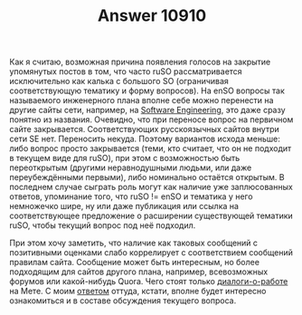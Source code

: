 ﻿---
title: "Answer 10910"
se.owner.user_id: 176217
se.owner.display_name: "αλεχολυτ"
se.owner.link: "https://ru.meta.stackoverflow.com/users/176217/%ce%b1%ce%bb%ce%b5%cf%87%ce%bf%ce%bb%cf%85%cf%84"
se.answer_id: 10910
se.question_id: 10907
se.post_type: answer
se.is_accepted: False
---
<p>Как я считаю, возможная причина появления голосов на закрытие упомянутых постов в том, что часто ruSO рассматривается исключительно как калька с большого SO (ограничивая соответствующую тематику и форму вопросов). На enSO вопросы так называемого инженерного плана вполне себе можно перенести на другие сайты сети, например, на <a href="https://softwareengineering.stackexchange.com/">Software Engineering</a>, это даже сразу понятно из названия. Очевидно, что при переносе вопрос на первичном сайте закрывается. Соответствующих русскоязычных сайтов внутри сети SE нет. Переносить некуда. Поэтому вариантов исхода меньше: либо вопрос просто закрывается (теми, кто считает, что он не подходит в текущем виде для ruSO), при этом с возможностью быть переоткрытым (другими неравнодушными людьми, или даже переубеждёнными первыми), либо номинально остаётся открытым. В последнем случае сыграть роль могут как наличие уже заплюсованных ответов, упоминание того, что ruSO != enSO и тематика у него немножечко шире, ну или даже публикация или ссылка на соответствующее предложение о расширении существующей тематики ruSO, чтобы текущий вопрос под неё подходил.</p>
<p>При этом хочу заметить, что наличие как таковых сообщений с позитивными оценками слабо коррелирует с соответствием сообщений правилам сайта. Сообщение может быть интересным, но более подходящим для сайтов другого плана, например, всевозможных форумов или какой-нибудь Quora. Чего стоят только <a href="/questions/tagged/%d0%b4%d0%b8%d0%b0%d0%bb%d0%be%d0%b3%d0%b8-%d0%be-%d1%80%d0%b0%d0%b1%d0%be%d1%82%d0%b5" class="post-tag" title="показать вопросы с меткой [диалоги-о-работе]" rel="tag">диалоги-о-работе</a> на Мете. С моим  <a href="https://ru.meta.stackoverflow.com/a/5815/176217">ответом</a> оттуда, кстати, вполне будет интересно ознакомиться и в составе обсуждения текущего вопроса.</p>

